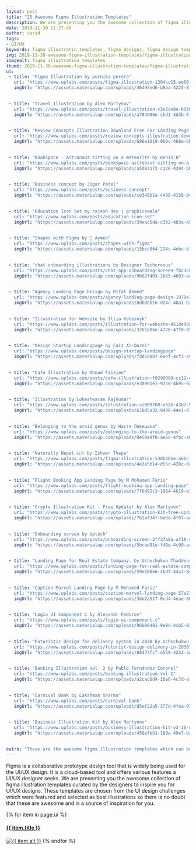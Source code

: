 ```yaml
---
layout: post
title: "25 Awesome Figma Illustration Templates"
description: We are presenting you the awesome collection of figma illustration templates curated by the designers to inspire you for UI/UX designs. These templates are chosen from the UI design challenges which were featured and selected as best illustrations so there is no doubt that these are awesome and is a source of inspiration for you.
date: 2019-11-30 11:27:46
author: sarad
tags:
- UI/UX
keywords: figma illustratin templates, figma designs, figma design templates, figma art collection, figma illustrations
img: 2019-11-30-awesome-figma-illustration-templates/figma-illustrations-cover.png
imagealt: figma illustration templates
thumb: 2019-11-30-awesome-figma-illustration-templates/figma-illustrations-thumb.png
ui:
 - title: "Figma Illustration by purnika perera"
   url: "https://www.uplabs.com/posts/figma-illustration-1304cc15-ee60-4651-bff2-eb6f99d2ad19"
   imgUrl: "https://assets.materialup.com/uploads/46497ed6-b9ba-4225-8f73-7d3826fcc4df/preview.jpg"
   

 - title: "Travel Illustration by Alex Martynov"
   url: "https://www.uplabs.com/posts/travel-illustration-c3e2ce8a-b938-4a17-83da-9420f31ee499"
   imgUrl: "https://assets.materialup.com/uploads/a784906e-cbd1-4d3b-8f97-79cc02c9a36b/preview.png"
   

 - title: "Review Concepts Illustration Download Free For Landing Page by Themex"
   url: "https://www.uplabs.com/posts/review-concepts-illustration-download-free-for-landing-page-faedab0b-dfd9-4802-81bd-e4b9f2640e4a"
   imgUrl: "https://assets.materialup.com/uploads/686e1019-0b0c-468e-bb7b-8ba4163ce267/preview.jpg"
   

 - title: "Bookspace - Astronaut sitting on a meteorite by Denis B"
   url: "https://www.uplabs.com/posts/bookspace-astronaut-sitting-on-a-meteorite"
   imgUrl: "https://assets.materialup.com/uploads/a5d83172-c126-4394-bb15-65f44c13c235/preview.png"
   

 - title: "Business concept by Jigar Patel"
   url: "https://www.uplabs.com/posts/business-concept"
   imgUrl: "https://assets.materialup.com/uploads/ce348b1a-4490-4158-9497-a814cc0956e3/preview.jpg"
   

 - title: "Education Icon Set by rajesh dey | graphicswala"
   url: "https://www.uplabs.com/posts/education-icon-set"
   imgUrl: "https://assets.materialup.com/uploads/39eac5da-c332-483a-a5e3-b82e921178db/preview.png"
   

 - title: "Shapes with Figma by 👹 Aymen"
   url: "https://www.uplabs.com/posts/shapes-with-figma"
   imgUrl: "https://assets.materialup.com/uploads/15bcc064-224c-4ebc-b15e-26c5415d2aa5/preview.png"
   

 - title: "chat onboarding illustrations by Designer Techcronus"
   url: "https://www.uplabs.com/posts/chat-app-onboarding-screen-fbc35534-afad-4e7b-8aca-f6d069316226"
   imgUrl: "https://assets.materialup.com/uploads/9b62f403-2b65-4b03-aabe-d57beef8ad9c/preview.png"
   

 - title: "Agency Landing Page Design by Rîfat Âhměd"
   url: "https://www.uplabs.com/posts/agency-landing-page-design-1979e304-4b7b-4000-8ab8-7d771cdf31c3"
   imgUrl: "https://assets.materialup.com/uploads/8dbddb16-d24c-48a1-b21f-65373cbd4d4e/preview.jpg"
   

 - title: "Illustration for Website by Illia Kolesnyk"
   url: "https://www.uplabs.com/posts/illustration-for-website-451ded8a-70b5-4ac3-8f64-843591379a12"
   imgUrl: "https://assets.materialup.com/uploads/3261e06e-4776-47f0-9527-de6fa3a526be/preview.jpg"
   

 - title: "Design Startup Landingpage by Faiz Al-Qurni"
   url: "https://www.uplabs.com/posts/design-startup-landingpage"
   imgUrl: "https://assets.materialup.com/uploads/fdd19087-66ef-4cf3-a58b-e3896c2a5014/preview.png"
   

 - title: "Cafe Illustration by Ahmad Faizien"
   url: "https://www.uplabs.com/posts/cafe-illustration-f9290080-cc12-48bc-8b8c-b38f6b5ec264"
   imgUrl: "https://assets.materialup.com/uploads/e38991e1-9230-4b95-9a66-b8f63122cde2/preview.png"
   

 - title: "Illustration by Lokeshwaran Rajkumar"
   url: "https://www.uplabs.com/posts/illustration-cc0097b8-e52b-43b7-9bf8-f532d062f436"
   imgUrl: "https://assets.materialup.com/uploads/61bd5a32-9408-44e1-8705-6e9bc30c07bf/preview.png"
   

 - title: "Belonging to the aroid genus by Настя Левицька"
   url: "https://www.uplabs.com/posts/belonging-to-the-aroid-genus"
   imgUrl: "https://assets.materialup.com/uploads/0e50e8f0-ae6d-4fbc-a80a-976806e5ddd3/preview.jpg"
   

 - title: "Naturally Nepal 🇳🇵 by Ishwor Thapa"
   url: "https://www.uplabs.com/posts/figma-illustration-538b46be-a66c-4ce6-b6b9-756578a4d766"
   imgUrl: "https://assets.materialup.com/uploads/4e3e5b14-d55c-420c-8cc7-34f86097da2b/preview.jpg"
   

 - title: "Flight Booking App Landing Page by M Mohamed Fariz"
   url: "https://www.uplabs.com/posts/flight-booking-app-landing-page"
   imgUrl: "https://assets.materialup.com/uploads/7f6d95c3-1884-4619-b30c-a50713da8b70/preview.png"
   

 - title: "Crypto Illustration Kit - Free Update! by Alex Martynov"
   url: "https://www.uplabs.com/posts/crypto-illustration-kit-free-update"
   imgUrl: "https://assets.materialup.com/uploads/7b1ef34f-be5d-4f07-ad26-30a8f3e4dfa3/preview.png"
   

 - title: "Onboarding screen by Uptech"
   url: "https://www.uplabs.com/posts/onboarding-screen-2ff37a8a-af10-4512-8f40-a01068a16415"
   imgUrl: "https://assets.materialup.com/uploads/5bcad91e-f48e-4c99-a4c0-721f7581e0b4/preview.gif"
   

 - title: "Landing Page for Real Estate Company. by Uchechukwu Thaddeus Onyeka"
   url: "https://www.uplabs.com/posts/landing-page-for-real-estate-company"
   imgUrl: "https://assets.materialup.com/uploads/59e188e6-46df-44a7-84f9-267de5066480/preview.png"
   

 - title: "Caption Marvel Landing Page by M Mohamed Fariz"
   url: "https://www.uplabs.com/posts/caption-marvel-landing-page-57a276e9-87a8-4aac-bca4-06e4e58aa11c"
   imgUrl: "https://assets.materialup.com/uploads/3bb2a517-0cd4-4eae-8052-c8386e6d30cf/preview.png"
   

 - title: "Login UI Component C by Alexandr Fedorov"
   url: "https://www.uplabs.com/posts/login-ui-component-c"
   imgUrl: "https://assets.materialup.com/uploads/96b00481-9e8d-4cb5-8acf-bba04c5638aa/preview.png"
   

 - title: "Futuristic design for delivery system in 2030 by Uchechukwu Thaddeus Onyeka"
   url: "https://www.uplabs.com/posts/futurist-design-delivery-in-2030"
   imgUrl: "https://assets.materialup.com/uploads/86474fcf-e559-4232-ae43-bbbce033b5e7/preview.png"
   

 - title: "Banking Illustration Vol. 2 by Pablo Fernández Coronel"
   url: "https://www.uplabs.com/posts/banking-illustration-vol-2"
   imgUrl: "https://assets.materialup.com/uploads/a2cac6d4-16e6-4c7d-af34-3e1b4aa79337/preview.png"
   

 - title: "Carnival Bank by Lakshman Sharma"
   url: "https://www.uplabs.com/posts/carnival-bank"
   imgUrl: "https://assets.materialup.com/uploads/d5ef22a5-377d-4fea-9736-cab5155f495f/preview.png"
   

 - title: "Business Illustration Kit by Alex Martynov"
   url: "https://www.uplabs.com/posts/business-illustration-kit-v3-10-new-items-added"
   imgUrl: "https://assets.materialup.com/uploads/458efbb1-169e-49e7-ba46-49809507c48a/preview.png"
   

outro: "These are the awesome figma illustration templates which can be source for your inspiration. You can download or purchase these templates by clicking on the respective title or image. Do not forget to review the license of the templatesif you want to use them in your project. Mention or submit the design you think we should include in this list in the comments."
---
```


Figma is a collaborative prototype design tool that is widely being used for the UI/UX design. It is a cloud-based tool and offers various features <!--more--> a UI/UX designer seeks. We are presenting you the awesome collection of figma illustration templates curated by the designers to inspire you for UI/UX designs. These templates are chosen from the UI design challenges which were featured and selected as best illustrations so there is no doubt that these are awesome and is a source of inspiration for you.

{% for item in page.ui %}
<h4 class="mb-2"><a href="{{ item.url }}" target="_blank" rel="nofollow">{{ item.title }}</a></h4>
<a href="{{ item.url }}" target="_blank" rel="nofollow"><img class="mb-3" src="{{ item.imgUrl }}" alt="{{ item.alt }}"></a>
{% endfor %}